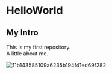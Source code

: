 # HelloWorld
## My Intro

This is my first repository.<br/>
A little about me.

![11b143585109a6235b194f41ed69f282](https://github.com/chiewtk/HelloWorld/assets/10439272/85ebab25-b2eb-4255-9403-077b402f88e3)
